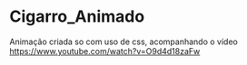 # Cigarro_Animado

Animação criada so com uso de css, acompanhando o vídeo https://www.youtube.com/watch?v=O9d4d18zaFw
